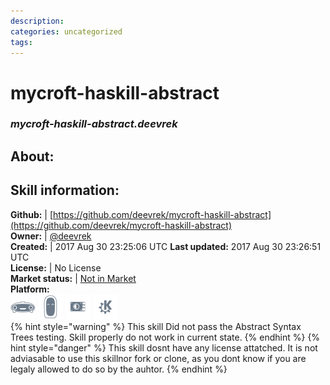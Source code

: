 ```yaml
--- 
description: 
categories: uncategorized   
tags:   
---
```


# mycroft-haskill-abstract  
### _mycroft-haskill-abstract.deevrek_  
## About:  


## Skill information:  
**Github:** | [https://github.com/deevrek/mycroft-haskill-abstract](https://github.com/deevrek/mycroft-haskill-abstract)  
**Owner:** | [@deevrek](https://github.com/deevrek)  
**Created:** | 2017 Aug 30 23:25:06 UTC  **Last updated:** 2017 Aug 30 23:26:51 UTC  
**License:** | No License  
**Market status:** | [Not in Market](https://market.mycroft.ai/skill/)  
**Platform:**  
 ![](../.gitbook/assets/mark-1-icon.png)  ![](../.gitbook/assets/mark-2-icon.png)  ![](../.gitbook/assets/picroft-icon.png)  ![](../.gitbook/assets/kde.png)   
{% hint style="warning" %}
This skill Did not pass the Abstract Syntax Trees testing. Skill properly do not work in current state.
{% endhint %}
{% hint style="danger" %}
This skill dosnt have any license attatched. It is not adviasable to use this skillnor fork or clone, as you dont know if you are legaly allowed to do so by the auhtor.
{% endhint %}
